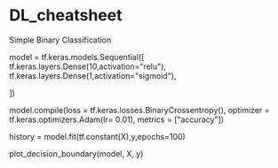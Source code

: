 # DL_cheatsheet
Simple Binary Classification

model = tf.keras.models.Sequential([
tf.keras.layers.Dense(10,activation="relu"),
tf.keras.layers.Dense(1,activation="sigmoid"),

])

model.compile(loss = tf.keras.losses.BinaryCrossentropy(),
              optimizer = tf.keras.optimizers.Adam(lr= 0.01),
              metrics = ["accuracy"])


history = model.fit(tf.constant(X),y,epochs=100)

plot_decision_boundary(model, X, y)
